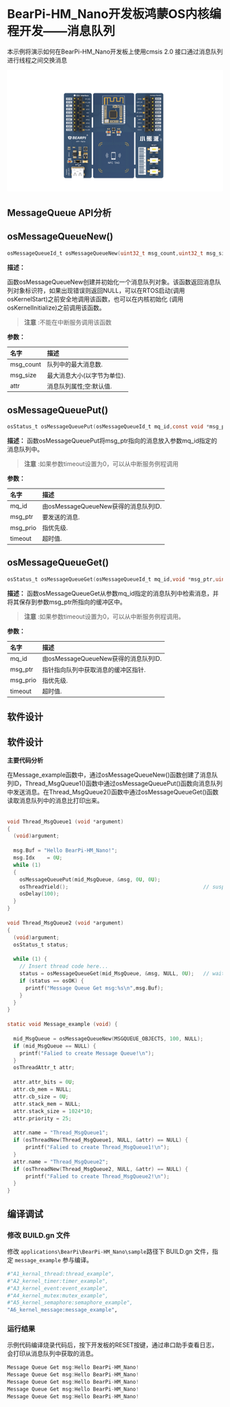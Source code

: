 # BearPi-HM_Nano开发板鸿蒙OS内核编程开发——消息队列
本示例将演示如何在BearPi-HM_Nano开发板上使用cmsis 2.0 接口通过消息队列进行线程之间交换消息

![BearPi-HM_Nano](../../../../../applications/BearPi/BearPi-HM_Nano/docs/figures/00_public/BearPi-HM_Nano.png)
## MessageQueue API分析



## osMessageQueueNew()

```c
osMessageQueueId_t osMessageQueueNew(uint32_t msg_count,uint32_t msg_size,const osMessageQueueAttr_t *attr)
```
**描述：**

函数osMessageQueueNew创建并初始化一个消息队列对象。该函数返回消息队列对象标识符，如果出现错误则返回NULL，可以在RTOS启动(调用 osKernelStart)之前安全地调用该函数，也可以在内核初始化 (调用 osKernelInitialize)之前调用该函数。
> **注意** :不能在中断服务调用该函数


**参数：**

|名字|描述|
|:--|:------| 
| msg_count |队列中的最大消息数.  |
| msg_size |最大消息大小(以字节为单位).  |
| attr |消息队列属性;空:默认值.  |

## osMessageQueuePut()

```c
osStatus_t osMessageQueuePut(osMessageQueueId_t mq_id,const void *msg_ptr,uint8_t msg_prio,uint32_t timeout)	
```
**描述：**
函数osMessageQueuePut将msg_ptr指向的消息放入参数mq_id指定的消息队列中。

> **注意** :如果参数timeout设置为0，可以从中断服务例程调用


**参数：**

|名字|描述|
|:--|:------| 
| mq_id | 由osMessageQueueNew获得的消息队列ID.  |
| msg_ptr | 要发送的消息.  |
| msg_prio | 指优先级.  |
| timeout | 超时值.  |

## osMessageQueueGet()

```c
osStatus_t osMessageQueueGet(osMessageQueueId_t mq_id,void *msg_ptr,uint8_t *msg_prio,uint32_t 	timeout)
```
**描述：**
函数osMessageQueueGet从参数mq_id指定的消息队列中检索消息，并将其保存到参数msg_ptr所指向的缓冲区中。

> **注意** :如果参数timeout设置为0，可以从中断服务例程调用。


**参数：**

|名字|描述|
|:--|:------| 
| mq_id | 由osMessageQueueNew获得的消息队列ID.  |
| msg_ptr | 指针指向队列中获取消息的缓冲区指针.  |
| msg_prio | 指优先级.  |
| timeout | 超时值.  |

## 软件设计

## 软件设计

**主要代码分析**

在Message_example函数中，通过osMessageQueueNew()函数创建了消息队列ID，Thread_MsgQueue1()函数中通过osMessageQueuePut()函数向消息队列中发送消息。在Thread_MsgQueue2()函数中通过osMessageQueueGet()函数读取消息队列中的消息比打印出来。

```c

void Thread_MsgQueue1 (void *argument) 
{
  (void)argument; 

  msg.Buf = "Hello BearPi-HM_Nano!";                                         // do some work...
  msg.Idx    = 0U;
  while (1)
  {
    osMessageQueuePut(mid_MsgQueue, &msg, 0U, 0U);
    osThreadYield();                                            // suspend thread   
    osDelay(100);
  }
}
 
void Thread_MsgQueue2 (void *argument) 
{
  (void)argument;
  osStatus_t status;

  while (1) {
    // Insert thread code here...
    status = osMessageQueueGet(mid_MsgQueue, &msg, NULL, 0U);   // wait for message
    if (status == osOK) {
      printf("Message Queue Get msg:%s\n",msg.Buf);
    }
  }
}

static void Message_example (void) {
 
  mid_MsgQueue = osMessageQueueNew(MSGQUEUE_OBJECTS, 100, NULL);
  if (mid_MsgQueue == NULL) {
    printf("Falied to create Message Queue!\n");
  } 
  osThreadAttr_t attr;
  
  attr.attr_bits = 0U;
  attr.cb_mem = NULL;
  attr.cb_size = 0U;
  attr.stack_mem = NULL;
  attr.stack_size = 1024*10;
  attr.priority = 25;

  attr.name = "Thread_MsgQueue1";
  if (osThreadNew(Thread_MsgQueue1, NULL, &attr) == NULL) {
      printf("Falied to create Thread_MsgQueue1!\n");
  }
  attr.name = "Thread_MsgQueue2";
  if (osThreadNew(Thread_MsgQueue2, NULL, &attr) == NULL) {
      printf("Falied to create Thread_MsgQueue2!\n");
  }
}

```

## 编译调试

### 修改 BUILD.gn 文件

修改 `applications\BearPi\BearPi-HM_Nano\sample`路径下 BUILD.gn 文件，指定 `message_example` 参与编译。

```r
#"A1_kernal_thread:thread_example",
#"A2_kernel_timer:timer_example",
#"A3_kernel_event:event_example",
#"A4_kernel_mutex:mutex_example",
#"A5_kernel_semaphore:semaphore_example",
"A6_kernel_message:message_example",
```
    


### 运行结果<a name="section18115713118"></a>

示例代码编译烧录代码后，按下开发板的RESET按键，通过串口助手查看日志，会打印从消息队列中获取的消息。
```c
Message Queue Get msg:Hello BearPi-HM_Nano!
Message Queue Get msg:Hello BearPi-HM_Nano!
Message Queue Get msg:Hello BearPi-HM_Nano!
Message Queue Get msg:Hello BearPi-HM_Nano!
Message Queue Get msg:Hello BearPi-HM_Nano!
```
